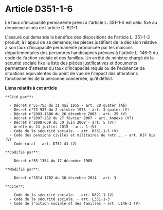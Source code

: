 # Article D351-1-6

Le taux d'incapacité permanente prévu à l'article L. 351-1-3 est celui fixé au deuxième alinéa de l'article D. 821-1. 

L'assuré qui demande le bénéfice des dispositions de l'article L. 351-1-3 produit, à l'appui de sa demande, les pièces
justifiant de la décision relative à son taux d'incapacité permanente prononcée par les maisons départementales des personnes
handicapées prévues à l'article L. 146-3 du code de l'action sociale et des familles. Un arrêté du ministre chargé de la
sécurité sociale fixe la liste des pièces justificatives et documents permettant d'attester du taux d'incapacité requis ou de
l'existence de situations équivalentes du point de vue de l'impact des altérations fonctionnelles de la personne concernée,
qu'il définit.

**Liens relatifs à cet article**

	**Cité par**:

	  - Décret n°55-753 du 31 mai 1955 - art. 28 quater (Ab)
	  - Décret n°73-937 du 2 octobre 1973 - art. 3 quater (V)
	  - Décret n°2003-1306 du 26 décembre 2003 - art. 25 (V)
	  - Décret n°2007-262 du 27 février 2007 - art. Annexe (VT)
	  - Décret n°2008-639 du 30 juin 2008 - art. 5 (VT)
	  - Arrêté du 24 juillet 2015 - art. 1 (V)
	  - Code de la sécurité sociale. - art. D351-1-5 (V)
	  - Code des pensions civiles et militaires de retr... - art. R37 bis (V)
	  - Code rural - art. D732-41 (V)

	**Codifié par**:

	  - Décret n°85-1354 du 17 décembre 1985

	**Modifié par**:

	  - Décret n°2014-1702 du 30 décembre 2014 - art. 3

	**Cite**:

	  - Code de la sécurité sociale. - art. D821-1 (V)
	  - Code de la sécurité sociale. - art. L351-1-3
	  - Code de l'action sociale et des familles - art. L146-3 (V)
